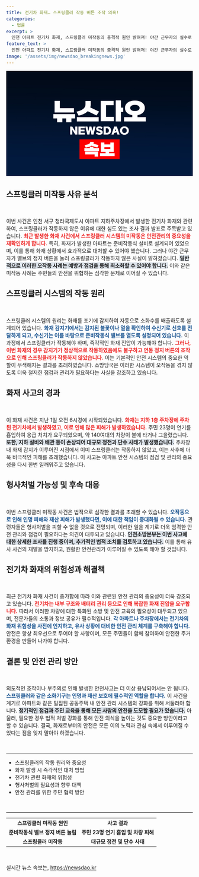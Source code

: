 ```yaml
---
title: 전기차 화재… 스프링클러 작동 버튼 조작 의혹!
categories:
  - 법률
excerpt: >
  인천 아파트 전기차 화재, 스프링클러 미작동의 충격적 원인 밝혀져! 야간 근무자의 실수로 비극이 커진 이 사건, 형사 처벌 가능성은? 클릭해서 상세 내용을 확인해보세요!
feature_text: >
  인천 아파트 전기차 화재, 스프링클러 미작동의 충격적 원인 밝혀져! 야간 근무자의 실수로 비극이 커진 이 사건, 형사 처벌 가능성은? 클릭해서 상세 내용을 확인해보세요!
image: '/assets/img/newsdao_breakingnews.jpg'
---
```


<p><img src="/assets/img/newsdao_breakingnews.jpg" alt="flaretime 속보" /></p>

<h2 data-ke-size="size26">스프링클러 미작동 사유 분석</h2>

<p data-ke-size="size16">&nbsp;</p>

<p>이번 사건은 인천 서구 청라국제도시 아파트 지하주차장에서 발생한 전기차 화재와 관련하여, 스프링클러가 작동하지 않은 이유에 대한 심도 있는 조사 결과 발표로 주목받고 있습니다. <b><span style="color: #ee2323;">최근 발생한 화재 사건에서 스프링클러 시스템의 미작동은 안전관리의 중요성을 재확인하게 합니다.</span></b> 특히, 화재가 발생한 아파트는 준비작동식 설비로 설계되어 있었으며, 이를 통해 화재 상황에서 효과적으로 대처할 수 있어야 했습니다. 그러나 야간 근무자가 밸브의 정지 버튼을 눌러 스프링클러가 작동하지 않은 사실이 밝혀졌습니다. <b><span style="background-color: #21538527;">일반적으로 이러한 오작동 사례는 예방과 점검을 통해 최소화할 수 있어야 합니다.</span></b> 이와 같은 미작동 사례는 주민들의 안전을 위협하는 심각한 문제로 이어질 수 있습니다.</p>

<h2 data-ke-size="size26">스프링클러 시스템의 작동 원리</h2>

<p data-ke-size="size16">&nbsp;</p>

<p>스프링클러 시스템의 원리는 화재를 조기에 감지하여 자동으로 소화수를 배출하도록 설계되어 있습니다. <b><span style="color: #1a5490;">화재 감지기에서는 감지된 불꽃이나 열을 확인하여 수신기로 신호를 전달하게 되고, 수신기는 이를 바탕으로 준비작동식 밸브를 열도록 설정되어 있습니다.</span></b> 이 과정에서 스프링클러가 작동해야 하며, 즉각적인 화재 진압이 가능해야 합니다. <b><span style="color: #ee2323;">그러나, 이번 화재의 경우 감지기가 정상적으로 작동하였음에도 불구하고 연동 정지 버튼의 조작으로 인해 스프링클러가 작동하지 않았습니다.</span></b> 이는 기본적인 안전 시스템의 중요한 역할이 무색해지는 결과를 초래하였습니다. 소방당국은 이러한 시스템이 오작동을 겪지 않도록 더욱 철저한 점검과 관리가 필요하다는 사실을 강조하고 있습니다.</p>

<h2 data-ke-size="size26">화재 사고의 경과</h2>

<p data-ke-size="size16">&nbsp;</p>

<p>이 화재 사건은 지난 1일 오전 6시경에 시작되었습니다. <b><span style="color: #ee2323;">화재는 지하 1층 주차장에 주차된 전기차에서 발생하였고, 이로 인해 많은 피해가 발생하였습니다.</span></b> 주민 23명이 연기를 흡입하여 응급 처치가 요구되었으며, 약 140여대의 차량이 불에 타거나 그을렸습니다. <b><span style="background-color: #21538527;">또한, 지하 설비와 배관 등이 손상되어 대규모 정전과 단수 사태가 발생했습니다.</span></b> 주차장 내 화재 감지가 이루어진 시점에서 이미 스프링클러는 작동하지 않았고, 이는 사후에 더욱 비극적인 피해를 초래했습니다. 이 사고는 아파트 안전 시스템의 점검 및 관리의 중요성을 다시 한번 일깨워주고 있습니다.</p>

<h2 data-ke-size="size26">형사처벌 가능성 및 후속 대응</h2>

<p data-ke-size="size16">&nbsp;</p>

<p>이번 스프링클러 미작동 사건은 법적으로 심각한 결과를 초래할 수 있습니다. <b><span style="color: #1a5490;">오작동으로 인해 인명 피해와 재산 피해가 발생했다면, 이에 대한 책임이 중대화될 수 있습니다.</span></b> 관련자들은 형사처벌을 피할 수 없을 것으로 전망되며, 이러한 일을 계기로 더욱 엄격한 안전 관리와 점검이 필요하다는 의견이 대두되고 있습니다. <b><span style="background-color: #21538527;">인천소방본부는 이번 사고에 대한 상세한 조사를 진행 중이며, 추가적인 법적 조치를 검토하고 있습니다.</span></b> 이를 통해 유사 사건의 재발을 방지하고, 원활한 안전관리가 이루어질 수 있도록 해야 할 것입니다.</p>

<h2 data-ke-size="size26">전기차 화재의 위험성과 해결책</h2>

<p data-ke-size="size16">&nbsp;</p>

<p>최근 전기차 화재 사건이 증가함에 따라 이와 관련된 안전 관리의 중요성이 더욱 강조되고 있습니다. <b><span style="color: #ee2323;">전기차는 내부 구조와 배터리 관리 등으로 인해 복잡한 화재 진압을 요구합니다.</span></b> 따라서 이러한 차량에 대한 특화된 소방 및 안전 교육의 필요성이 대두되고 있으며, 전문가들의 소통과 정보 공유가 필수적입니다. <b><span style="color: #1a5490;">각 아파트나 주차장에서는 전기차의 화재 위험성을 사전에 인지하고, 유사 상황에 대비한 안전 관리 체계를 구축해야 합니다.</span></b> 안전은 항상 최우선으로 두어야 할 사항이며, 모든 주민들이 함께 참여하여 안전한 주거 환경을 만들어 나가야 합니다.</p>

<h2 data-ke-size="size26">결론 및 안전 관리 방안</h2>

<p data-ke-size="size16">&nbsp;</p>

<p>의도적인 조작이나 부주의로 인해 발생한 안전사고는 더 이상 용납되어서는 안 됩니다. <b><span style="color: #1a5490;">스프링클러와 같은 소화기구는 인명과 재산 보호에 필수적인 역할을 합니다.</span></b> 이 사건을 계기로 아파트와 같은 밀집된 공동주택 내 안전 관리 시스템의 강화를 위해 서둘러야 합니다. <b><span style="background-color: #21538527;">정기적인 점검과 주민 교육을 통해 모든 사람의 안전을 도모할 필요가 있습니다.</span></b> 아울러, 필요한 경우 법적 처벌 강화를 통해 안전 의식을 높이는 것도 중요한 방안이라고 할 수 있습니다. 결국, 화재로부터의 안전은 모든 이의 노력과 관심 속에서 이루어질 수 있다는 점을 잊지 말아야 하겠습니다. </p>

<p data-ke-size="size16">&nbsp;</p>

<hr>

<ul>
    <li>스프링클러의 작동 원리와 중요성</li>
    <li>화재 발생 시 즉각적인 대처 방법</li>
    <li>전기차 관련 화재의 위험성</li>
    <li>형사처벌의 필요성과 향후 대책</li>
    <li>안전 관리를 위한 주민 협력 방안</li>
</ul>

<p data-ke-size="size16">&nbsp;</p>

<hr>

<table style="width: 100%;">
    <tr>
        <td style="text-align: center; height: 17px;"><b>스프링클러 미작동 원인</b></td>
        <td style="text-align: center; height: 17px;"><b>사고 결과</b></td>
    </tr>
    <tr>
        <td style="text-align: center; height: 17px;"><b>준비작동식 밸브 정지 버튼 눌림</b></td>
        <td style="text-align: center; height: 17px;"><b>주민 23명 연기 흡입 및 차량 피해</b></td>
    </tr>
    <tr>
        <td style="text-align: center; height: 17px;"><b>스프링클러 미작동</b></td>
        <td style="text-align: center; height: 17px;"><b>대규모 정전 및 단수 사태</b></td>
    </tr>
</table>

<p data-ke-size="size16">&nbsp;</p>
실시간 뉴스 속보는, <a href="https://newsdao.kr" rel="dofollow">https://newsdao.kr</a>


